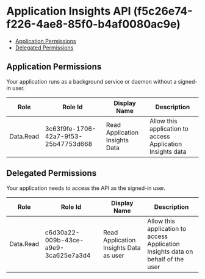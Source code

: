 # Application Insights API (f5c26e74-f226-4ae8-85f0-b4af0080ac9e)
- [Application Permissions](#application-permissions)
- [Delegated Permissions](#delegated-permissions)

## Application Permissions
Your application runs as a background service or daemon without a signed-in user.

| Role | Role Id | Display Name | Description |
|---|---|---|---|
| Data.Read | 3c63f9fe-1706-42a7-9f53-25b47753d668 | Read Application Insights Data | Allow this application to access Application Insights data |

## Delegated Permissions
Your application needs to access the API as the signed-in user. 

| Role | Role Id | Display Name | Description |
|---|---|---|---|
| Data.Read | c6d30a22-009b-43ce-a9e9-3ca625e7a3d4 | Read Application Insights Data as user | Allow this application to access Application Insights data on behalf of the user |

